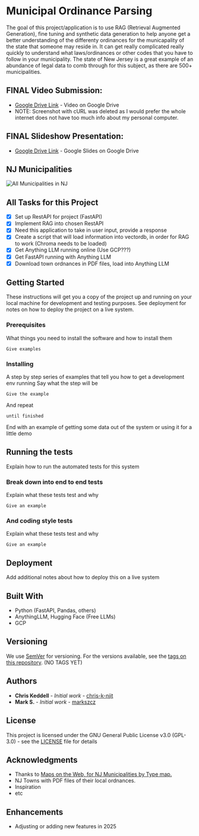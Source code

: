 # Municipal Ordinance Parsing

The goal of this project/application is to use RAG (Retrieval Augmented Generation), fine tuning and synthetic data generation to help anyone get a better understanding of the differenty ordinances for the municapality of the state that someone may reside in. It can get really complicated really quickly to understand what laws/ordinances or other codes that you have to follow in your municipality. The state of New Jersey is a great example of an abundance of legal data to comb through for this subject, as there are 500+ municipalities. 

<!-- (OLD) Midterm Video Submission:
* [Google Drive Link](https://drive.google.com/file/d/1YeIE871AmlUrumjTLenjm5BhkbxfvnD0/view?usp=sharing) - Video on Google Drive -->

## FINAL Video Submission:
* [Google Drive Link](https://drive.google.com/file/d/116LXVV1bYZ5XvWzsYO8eTaY_xLvcLZzX/view?usp=sharing) - Video on Google Drive
* NOTE: Screenshot with cURL was deleted as I would prefer the whole internet does not have too much info about my personal computer.

## FINAL Slideshow Presentation:
* [Google Drive Link](https://docs.google.com/presentation/d/1qBrrGaCCcrH6fV1ryy_E_1bE-kUHIObyHj60FC2jhj4/edit?usp=sharing) - Google Slides on Google Drive

## NJ Municipalities
![All Municipalities in NJ](/images/NJ_Municipality_Map.jpg)

## All Tasks for this Project
- [x] Set up RestAPI for project (FastAPI)
- [x] Implement RAG into chosen RestAPI
- [x] Need this application to take in user input, provide a response
- [x] Create a script that will load information into vectordb, in order for RAG to work (Chroma needs to be loaded)
- [x] Get Anything LLM running online (Use GCP???)
- [x] Get FastAPI running with Anything LLM
- [x] Download town ordnances in PDF files, load into Anything LLM

## Getting Started
These instructions will get you a copy of the project up and running on your local machine for development and testing purposes. See deployment for notes on how to deploy the project on a live system.

### Prerequisites
What things you need to install the software and how to install them
```
Give examples
```

### Installing
A step by step series of examples that tell you how to get a development env running
Say what the step will be
```
Give the example
```
And repeat
```
until finished
```
End with an example of getting some data out of the system or using it for a little demo

## Running the tests
Explain how to run the automated tests for this system

### Break down into end to end tests
Explain what these tests test and why
```
Give an example
```

### And coding style tests
Explain what these tests test and why
```
Give an example
```

## Deployment
Add additional notes about how to deploy this on a live system

## Built With
* Python (FastAPI, Pandas, others)
* AnythingLLM, Hugging Face (Free LLMs)
* GCP

## Versioning
We use [SemVer](http://semver.org/) for versioning. For the versions available, see the [tags on this repository](https://github.com/your/project/tags). (NO TAGS YET)

## Authors
* **Chris Keddell** - *Initial work* - [chris-k-njit](https://github.com/chris-k-njit)
* **Mark S.** - *Initial work* - [markszcz](https://github.com/markszcz)

## License
This project is licensed under the GNU General Public License v3.0 (GPL-3.0) - see the [LICENSE](LICENSE) file for details

## Acknowledgments
* Thanks to <a href="https://mapsontheweb.zoom-maps.com/post/127873974472/new-jersey-municipalities-by-type-by">Maps on the Web, for NJ Municipalities by Type map.</a>
* NJ Towns with PDF files of their local ordnances.
* Inspiration
* etc

## Enhancements
* Adjusting or adding new features in 2025